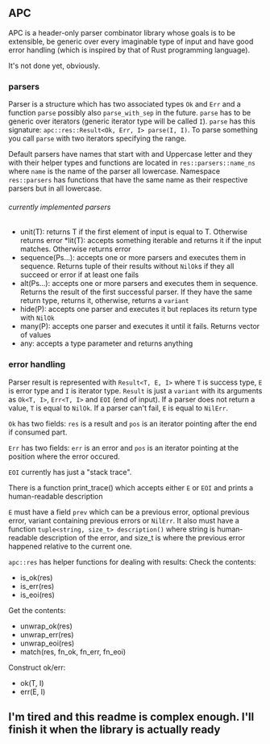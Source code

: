 ## APC

APC is a header-only parser combinator library whose goals is to be extensible, be generic over every imaginable type of input and have good error handling (which is inspired by that of Rust programming language).

It's not done yet, obviously.

### parsers

Parser is a structure which has two associated types `Ok` and `Err` and a function `parse` possibly also `parse_with_sep` in the future. `parse` has to be generic over iterators (generic iterator type will be called `I`). `parse` has this signature: `apc::res::Result<Ok, Err, I> parse(I, I)`. To parse something you call `parse` with two iterators specifying the range.

Default parsers have names that start with and Uppercase letter and they with their helper types and functions are located in `res::parsers::name_ns` where `name` is the name of the parser all lowercase. Namespace `res::parsers` has functions that have the same name as their respective parsers but in all lowercase.

###### currently implemented parsers

* unit(T): returns T if the first element of input is equal to T. Otherwise returns error
*lit(T): accepts something iterable and returns it if the input matches. Otherwise returns error
* sequence(Ps...): accepts one or more parsers and executes them in sequence. Returns tuple of their results without `NilOk`s if they all succeed or error if at least one fails
* alt(Ps...): accepts one or more parsers and executes them in sequence. Returns the result of the first successful parser. If they have the same return type, returns it, otherwise, returns a `variant`
* hide(P): accepts one parser and executes it but replaces its return type with `NilOk`
* many(P): accepts one parser and executes it until it fails. Returns vector of values
* any: accepts a type parameter and returns anything

### error handling

Parser result is represented with `Result<T, E, I>` where `T` is success type, `E` is error type and `I` is iterator type. `Result` is just a `variant` with its arguments as `Ok<T, I>`, `Err<T, I>` and `EOI` (end of input). If a parser does not return a value, `T` is equal to `NilOk`. If a parser can't fail, `E` is equal to `NilErr`.

`Ok` has two fields: `res` is a result and `pos` is an iterator pointing after the end if consumed part.

`Err` has two fields: `err` is an error and `pos` is an iterator pointing at the position where the error occured.

`EOI` currently has just a "stack trace".

There is a function print_trace() which accepts either `E` or `EOI` and prints a human-readable description

 `E` must have a field `prev` which can be a previous error, optional previous error, variant containing previous errors or `NilErr`. It also must have a function `tuple<string, size_t> description()` where string is human-readable description of the error, and size\_t is where the previous error happened relative to the current one.

`apc::res` has helper functions for dealing with results:
Check the contents:
* is_ok(res)
* is_err(res)
* is_eoi(res)

Get the contents:
* unwrap_ok(res)
* unwrap_err(res)
* unwrap_eoi(res)
* match(res, fn\_ok, fn\_err, fn\_eoi)

Construct ok/err:
* ok(T, I)
* err(E, I)

## I'm tired and this readme is complex enough. I'll finish it when the library is actually ready
